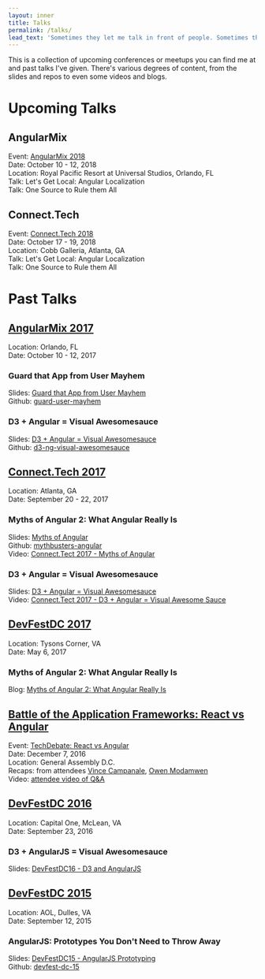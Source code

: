 ```yaml
---
layout: inner
title: Talks
permalink: /talks/
lead_text: 'Sometimes they let me talk in front of people. Sometimes they even listen.'
---
```


This is a collection of upcoming conferences or meetups you can find me at and past talks I've given. There's various degrees of content, from the slides and repos to even some videos and blogs.

# Upcoming Talks

## AngularMix

Event: [AngularMix 2018](https://angularmix.com/)<br />
Date: October 10 - 12, 2018<br />
Location: Royal Pacific Resort at Universal Studios, Orlando, FL<br />
Talk: Let's Get Local: Angular Localization<br />
Talk: One Source to Rule them All

## Connect.Tech

Event: [Connect.Tech 2018](http://connect.tech/)<br />
Date: October 17 - 19, 2018<br />
Location: Cobb Galleria, Atlanta, GA<br />
Talk: Let's Get Local: Angular Localization<br />
Talk: One Source to Rule them All

# Past Talks

## [AngularMix 2017](https://angularmix.com/)


Location: Orlando, FL<br />
Date: October 10 - 12, 2017

### Guard that App from User Mayhem

Slides: [Guard that App from User Mayhem](https://github.com/RHGeek/guard-user-mayhem/blob/master/slides/angular-mix-guard-that-app-from-user-mayhem.pdf)<br />
Github: [guard-user-mayhem](https://github.com/RHGeek/guard-user-mayhem)

### D3 + Angular = Visual Awesomesauce

Slides: [D3 + Angular = Visual Awesomesauce](https://github.com/RHGeek/d3-ng-visual-awesomesauce/blob/master/slides/angular-mix-d3-ng-visual-awesomesauce.pdf)<br />
Github: [d3-ng-visual-awesomesauce](https://github.com/RHGeek/d3-ng-visual-awesomesauce)

## [Connect.Tech 2017](http://connect.tech/)

Location: Atlanta, GA<br />
Date: September 20 - 22, 2017

### Myths of Angular 2: What Angular Really Is

Slides: [Myths of Angular](/talks/myths-of-angular.html)<br />
Github: [mythbusters-angular](https://github.com/RHGeek/mythbusters-angular)<br />
Video: [Connect.Tect 2017 - Myths of Angular](https://www.recallact.com/presentation/myths-angular-2-what-angular-really)

### D3 + Angular = Visual Awesomesauce

Slides: [D3 + Angular = Visual Awesomesauce](https://github.com/RHGeek/d3-ng-visual-awesomesauce/blob/master/slides/connect-tech-d3-ng-visual-awesomesauce.pdf)<br />
Video: [Connect.Tect 2017 - D3 + Angular = Visual Awesome Sauce](https://www.recallact.com/presentation/d3-angular-visual-awesome-sauce)

## [DevFestDC 2017](http://www.devfestdc.org/)

Location: Tysons Corner, VA<br />
Date: May 6, 2017<br />

### Myths of Angular 2: What Angular Really Is

Blog: [Myths of Angular 2: What Angular Really Is](/posts/2017/myths-of-angular-devfest-dc.html)

## [Battle of the Application Frameworks: React vs Angular](http://www.eventzin.com/techdebate/#/about)

Event: [TechDebate: React vs Angular](http://www.eventzin.com/techdebate/#/about)<br />
Date: December 7, 2016<br />
Location: General Assembly D.C.<br />
Recaps: from attendees [Vince Campanale](http://www.vincecampanale.com/blog/2016/12/08/angular-vs-react/), [Owen Modamwen](https://medium.com/@owenmodamwen/angular2-vs-react-ba876134f034)<br />
Video: [attendee video of Q&A](https://www.youtube.com/watch?v=vE5qDXIR2Bs)

## [DevFestDC 2016](http://archive.devfestdc.org/)

Location: Capital One, McLean, VA<br />
Date: September 23, 2016

### D3 + AngularJS = Visual Awesomesauce

Slides: [DevFestDC16 - D3 and AngularJS](/talks/DevFestDC16-D3AngularJS-slides.pdf)

## [DevFestDC 2015](http://archive.devfestdc.org/2015-sessions/)

Location: AOL, Dulles, VA<br />
Date: September 12, 2015

### AngularJS: Prototypes You Don't Need to Throw Away

Slides: [DevFestDC15 - AngularJS Prototyping](/talks/DevFestDC15-AngularJSPrototyping.pdf)<br />
Github: [devfest-dc-15](https://github.com/RHGeek/devfest-dc-15)